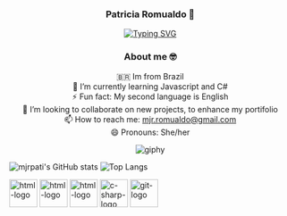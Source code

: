 
<div  align='center'>
  
### Patricia Romualdo 👋
  
[![Typing SVG](https://readme-typing-svg.demolab.com?font=Fira+Code&weight=500&size=30&pause=1000&color=763AFF&center=true&width=435&lines=Front-end+Developer)](https://git.io/typing-svg)

</div>

<div align='center' >

### About me 🤓
🇧🇷 Im from Brazil </br>
🌱 I’m currently learning Javascript and C#</br>
⚡ Fun fact: My second language is English</br>
👯 I’m looking to collaborate on new projects, to enhance my portifolio</br>
📫 How to reach me: mjr.romualdo@gmail.com</br>
😄 Pronouns: She/her</br>

  ![giphy](https://github.com/mjrpati/mjrpati/assets/96672264/d37bcd2f-d31a-462c-a8cf-a5ce85145749)
  
</div>



<div align="display: flex; flex-direction: row;"">

![mjrpati's GitHub stats](https://github-readme-stats.vercel.app/api?username=mjrpati&show_icons=true&theme=highcontrast&card_width=200)
![Top Langs](https://github-readme-stats.vercel.app/api/top-langs/?username=mjrpati&layout=compact&theme=highcontrast&card_width=200)
</div>

<div>

 <img  align='center' alt='html-logo' height='50' width='50' src="https://cdn.jsdelivr.net/gh/devicons/devicon/icons/html5/html5-original.svg" />
 <img align='center' alt='html-logo' height='50' width='50' src="https://cdn.jsdelivr.net/gh/devicons/devicon/icons/css3/css3-original.svg" />
 <img  align='center' alt='html-logo' height='50' width='50' src="https://cdn.jsdelivr.net/gh/devicons/devicon/icons/javascript/javascript-original.svg" />
 <img align='center' alt='c-sharp-logo' height='50' width='50'  src="https://cdn.jsdelivr.net/gh/devicons/devicon/icons/csharp/csharp-original.svg"/>
 <img align='center' alt='git-logo' height='50' width='50' src="https://cdn.jsdelivr.net/gh/devicons/devicon/icons/git/git-original.svg" />
          </div>
